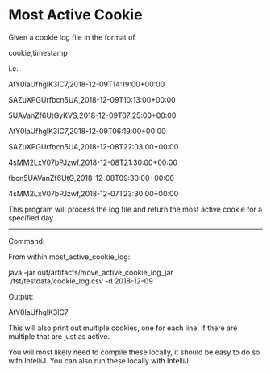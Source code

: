 # Most Active Cookie
Given a cookie log file in the format of 

cookie,timestamp

i.e.

AtY0laUfhglK3lC7,2018-12-09T14:19:00+00:00

SAZuXPGUrfbcn5UA,2018-12-09T10:13:00+00:00

5UAVanZf6UtGyKVS,2018-12-09T07:25:00+00:00

AtY0laUfhglK3lC7,2018-12-09T06:19:00+00:00

SAZuXPGUrfbcn5UA,2018-12-08T22:03:00+00:00

4sMM2LxV07bPJzwf,2018-12-08T21:30:00+00:00

fbcn5UAVanZf6UtG,2018-12-08T09:30:00+00:00

4sMM2LxV07bPJzwf,2018-12-07T23:30:00+00:00

This program will process the log file and return the most active cookie for a specified day.

---

Command:

From within most_active_cookie_log:

java -jar out/artifacts/move_active_cookie_log_jar ./tst/testdata/cookie_log.csv -d 2018-12-09

Output:

AtY0laUfhglK3lC7

This will also print out multiple cookies, one for each line, if there are multiple that are just as active.

You will most likely need to compile these locally, it should be easy to do so with IntelliJ. You can also run these locally with IntelliJ.